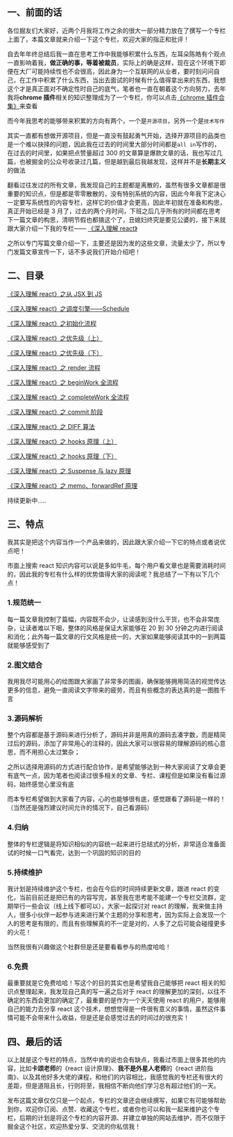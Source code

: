 ## 一、前面的话

各位掘友们大家好，近两个月我将工作之余的很大一部分精力放在了撰写一个专栏上面了，本篇文章就来介绍一下这个专栏，欢迎大家的指正和批评！

自去年年终总结后我一直在思考工作中我能够积累什么东西，左耳朵陈皓有个观点一直影响着我，**做正确的事，等着被裁员**，实际上的确是这样，现在这个环境下即便在大厂可能持续性也不会很高，因此身为一个互联网的从业者，要时刻问问自己，在工作中积累了什么东西，当出去面试的时候有什么值得拿出来的东西，我想这个才是真正面对不确定性时自己的底气，笔者也一直在朝着这个方向努力，去年我将**chrome 插件**相关的知识整理成为了一个专栏，你可以点击[《chrome 插件合集》](https://juejin.cn/column/7204445469099098167)来查看

而今年我思考的能够带来积累的方向有两个，一个是`开源项目`，另外一个是`技术写作`

其实一直都有想做开源项目，但是一直没有鼓起勇气开始，选择开源项目的品类也是一个难以抉择的问题，因此我在过去的时间里大部分时间都是`all in`写作的，在过去的时间里，如果把点赞量超过 300 的文章算是爆款文章的话，我也写过几篇，也被掘金的公众号收录过几篇，但是越到最后我越发现，这样并不是**长期主义**的做法

翻看过往发过的所有文章，我发现自己的主题都是离散的，虽然有很多文章都是很重要的知识点，但是都是零零散散的，没有特别系统的内容，因此今年我下定决心一定要写系统性的内容专栏，这样它的价值才会更高，因此年初就在准备和构思，真正开始已经是 3 月了，过去的两个月时间，下班之后几乎所有的时间都在思考下一篇文章的构思，清明节假也都搞这个了，丑媳妇终究是要见公婆的，接下来就跟大家介绍一下我的专栏—— [《深入理解 react》](https://juejin.cn/column/7348420268175114290)

之所以专门写篇文章介绍一下，主要还是因为发的这些文章，流量太少了，所以专门发篇文章宣传一下，话不多说我们开始介绍吧！

## 二、目录

[《深入理解 react》之从 JSX 到 JS](https://juejin.cn/post/7349182232442650636)

[《深入理解 react》之调度引擎——Schedule](https://juejin.cn/post/7348466339361194035)

[《深入理解 react》之初始化流程](https://juejin.cn/post/7350200488456159243)

[《深入理解 react》之优先级（上）](https://juejin.cn/post/7352079364610916371)

[《深入理解 react》之优先级（下）](https://juejin.cn/post/7352079402057056268)

[《深入理解 react》之 render 流程](https://juejin.cn/post/7353451512205492278)

[《深入理解 react》之 beginWork 全流程](https://juejin.cn/post/7354309874669797414)

[《深入理解 react》之 completeWork 全流程](https://juejin.cn/post/7355007582086578227)

[《深入理解 react》之 commit 阶段](https://juejin.cn/post/7355448283227570202)

[《深入理解 react》之 DIFF 算法](https://juejin.cn/post/7357542359565008946)

[《深入理解 react》之 hooks 原理（上）](https://juejin.cn/post/7357990322063114266)

[《深入理解 react》之 hooks 原理（下）](https://juejin.cn/post/7359157380044685339)

[《深入理解 react》之 Suspense 与 lazy 原理](https://juejin.cn/post/7359936801283440691)

[《深入理解 react》之 memo、forwardRef 原理](https://juejin.cn/post/7362547962603716645)

持续更新中.....

## 三、特点

我其实是把这个内容当作一个产品来做的，因此跟大家介绍一下它的特点或者说优点吧！

市面上搜索 react 知识内容可以说是多如牛毛，每个用户看文章也是需要消耗时间的，因此我的专栏有什么样的优势值得大家的阅读呢？我总结了一下有以下几个点！

### 1.规范统一

每一篇文章我控制了篇幅，内容既不会少，让读感到没什么干货，也不会非常庞杂，让读者难以下咽，整体的风格是保证大家能够在 20 到 30 分钟之内进行阅读和消化；此外每一篇文章的行文风格是统一的，大家如果能够阅读其中的一到两篇就能够感受到了

### 2.图文结合

我用我尽可能用心的绘图跟大家画了非常多的图画，确保能够拥用简洁的视觉传达更多的信息，避免一直阅读文字带来的疲劳，而且有些概念的表达真的是一图胜千言

### 3.源码解析

整个内容都是基于源码来进行分析了，源码并非是用真的源码去凑字数，而是精简过后的源码，添加了非常用心的注释的，因此大家可以很容易的理解源码的核心意思，而不用担心太过繁杂；

之所以选择用源码的方式进行配合协作，是希望能够达到一种大家阅读了文章会更有底气一点，因为笔者也阅读过很多相关的文章、专栏、课程但是如果没有看过源码，始终感觉心里没有底

而本专栏希望做到大家看了内容，心的也能够很有底，感觉跟看了源码是一样的！（当然还是强烈建议时间允许的情况下，自己看源码）

### 4.归纳

整体的专栏逻辑是将知识相似的内容统一起来进行总结式的分析，非常适合准备面试的时候一口气看完，达到一个巩固的知识的目的

### 5.持续维护

我计划是持续维护这个专栏，也会在今后的时间持续更新文章，跟进 react 的变化，当前目前还是把已有的内容写完，甚至我在思考能不能建一个专栏交流群，定期举行一些会议（线上线下都可以），大家一起探讨对 react 的理解，我来做主持人，很多小伙伴一起参与进来进行某个主题的分享和思考，因为实际上会发现一个人的思考是有限的，而且有些理解真的不一定是对的，人多了之后可能会碰撞更多的火花！

当然我很有兴趣做这个社群但是还是要看看参与的热度哈哈！

### 6.免费

最重要就是它免费哈哈！写这个的目的其实也是希望我自己能够把 react 相关的知识点整理起来，我发现自己真的写一遍之后对于 react 的理解更加的深刻，以往不确定的东西会更加的确定了，最重要的是作为一个天天使用 react 的用户，能够用自己的能力去分享 react 这个技术，想想觉得是一件很有意义的事情，虽然这件事情可能不会带来什么收益，但是还是会感觉过去的时间过的很充实！

## 四、最后的话

以上就是这个专栏的特点，当然中肯的说也会有缺点，我看过市面上很多其他的内容，比如**卡颂老师**的《react 设计原理》、**我不是外星人老师**的《react 进阶指南》、以及其他好多大佬的课程，和他们的内容相比，我感觉我的专栏还有很大的差距，但是道阻且长，行则将至，我相信不断向他们学习总有超过他们的一天。

发布这篇文章仅仅只是一个起点，专栏的文章还会继续撰写，如果它有可能够帮助到你，欢迎你订阅、点赞、收藏这个专栏，或者你也可以和我一起来维护这个专栏，后期的计划是将这个专栏的内容开源、并建立单独的网站去维护，而不仅限于掘金这个社区，欢迎热爱分享、交流的你私信我！
